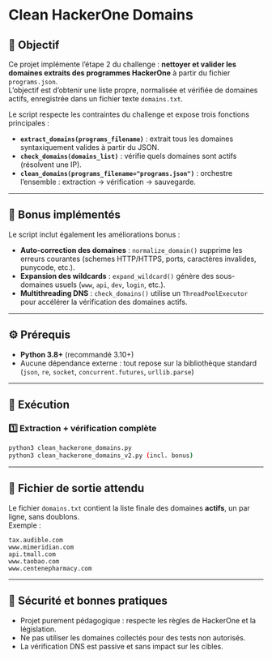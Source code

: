 # Clean HackerOne Domains

## 🎯 Objectif
Ce projet implémente l’étape 2 du challenge : **nettoyer et valider les domaines extraits des programmes HackerOne** à partir du fichier `programs.json`.  
L’objectif est d’obtenir une liste propre, normalisée et vérifiée de domaines actifs, enregistrée dans un fichier texte `domains.txt`.

Le script respecte les contraintes du challenge et expose trois fonctions principales :

- **`extract_domains(programs_filename)`** : extrait tous les domaines syntaxiquement valides à partir du JSON.  
- **`check_domains(domains_list)`** : vérifie quels domaines sont actifs (résolvent une IP).  
- **`clean_domains(programs_filename="programs.json")`** : orchestre l’ensemble : extraction → vérification → sauvegarde.

---

## 🧩 Bonus implémentés
Le script inclut également les améliorations bonus :

- **Auto-correction des domaines** : `normalize_domain()` supprime les erreurs courantes (schemes HTTP/HTTPS, ports, caractères invalides, punycode, etc.).  
- **Expansion des wildcards** : `expand_wildcard()` génère des sous-domaines usuels (`www`, `api`, `dev`, `login`, etc.).  
- **Multithreading DNS** : `check_domains()` utilise un `ThreadPoolExecutor` pour accélérer la vérification des domaines actifs.

---

## ⚙️ Prérequis
- **Python 3.8+** (recommandé 3.10+)  
- Aucune dépendance externe : tout repose sur la bibliothèque standard (`json`, `re`, `socket`, `concurrent.futures`, `urllib.parse`)

---

## 🚀 Exécution
### 1️⃣ Extraction + vérification complète
```bash
python3 clean_hackerone_domains.py
python3 clean_hackerone_domains_v2.py (incl. bonus)
```
---

## 📁 Fichier de sortie attendu
Le fichier `domains.txt` contient la liste finale des domaines **actifs**, un par ligne, sans doublons.  
Exemple :

```
tax.audible.com
www.mimeridian.com
api.tmall.com
www.taobao.com
www.centenepharmacy.com
```

---

## 🔐 Sécurité et bonnes pratiques
- Projet purement pédagogique : respecte les règles de HackerOne et la législation.  
- Ne pas utiliser les domaines collectés pour des tests non autorisés.  
- La vérification DNS est passive et sans impact sur les cibles.

